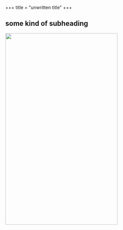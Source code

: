 +++
title = "unwritten title"
+++

## some kind of subheading

<img src="/img/chat.jpg" width="350" height="595" />
